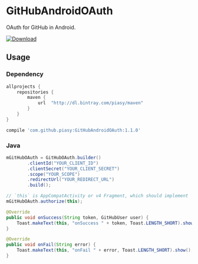 # GitHubAndroidOAuth
OAuth for GitHub in Android.

[ ![Download](https://api.bintray.com/packages/piasy/maven/GitHubAndroidOAuth/images/download.svg) ](https://bintray.com/piasy/maven/GitHubAndroidOAuth/_latestVersion)

## Usage

### Dependency

``` gradle
allprojects {
    repositories {
        maven {
            url  "http://dl.bintray.com/piasy/maven"
        }
    }
}

compile 'com.github.piasy:GitHubAndroidOAuth:1.1.0'
```

### Java

``` java
mGitHubOAuth = GitHubOAuth.builder()
        .clientId("YOUR_CLIENT_ID")
        .clientSecret("YOUR_CLIENT_SECRET")
        .scope("YOUR_SCOPE")
        .redirectUrl("YOUR_REDIRECT_URL")
        .build();

// `this` is AppCompatActivity or v4 Fragment, which should implement `GitHubOAuth.Listener`
mGitHubOAuth.authorize(this);

@Override
public void onSuccess(String token, GitHubUser user) {
    Toast.makeText(this, "onSuccess " + token, Toast.LENGTH_SHORT).show();
}

@Override
public void onFail(String error) {
    Toast.makeText(this, "onFail " + error, Toast.LENGTH_SHORT).show();
}
```
